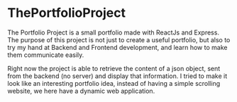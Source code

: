 # ThePortfolioProject
The Portfolio Project is a small portfolio made with ReactJs and Express. The purpose of this project is not just to create a useful portfolio, but
also to try my hand at Backend and Frontend development, and learn how to make them communicate easily.

Right now the project is able to retrieve the content of a json object, sent from the backend (no server) and display that information.
I tried to make it look like an interesting portfolio idea, instead of having a simple scrolling website, we here have a dynamic web application.

